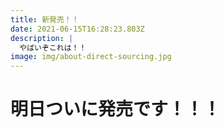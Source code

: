 ```yaml
---
title: 新発売！！
date: 2021-06-15T16:28:23.803Z
description: |
  やばいぞこれは！！
image: img/about-direct-sourcing.jpg
---
```

# 明日ついに発売です！！！
